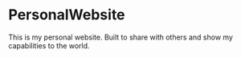 # PersonalWebsite
This is my personal website. Built to share with others and show my capabilities to the world.
